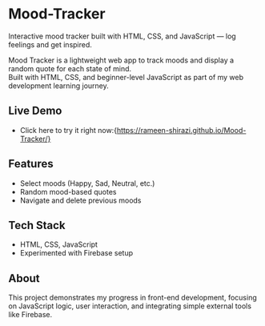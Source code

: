 # Mood-Tracker
Interactive mood tracker built with HTML, CSS, and JavaScript — log feelings and get inspired.

Mood Tracker is a lightweight web app to track moods and display a random quote for each state of mind.  
Built with HTML, CSS, and beginner-level JavaScript as part of my web development learning journey.

## Live Demo
- Click here to try it right now:{https://rameen-shirazi.github.io/Mood-Tracker/}
  
## Features  
- Select moods (Happy, Sad, Neutral, etc.)  
- Random mood-based quotes  
- Navigate and delete previous moods  

## Tech Stack  
- HTML, CSS, JavaScript  
- Experimented with Firebase setup  

## About  
This project demonstrates my progress in front-end development, focusing on JavaScript logic, user interaction, and integrating simple external tools like Firebase.
